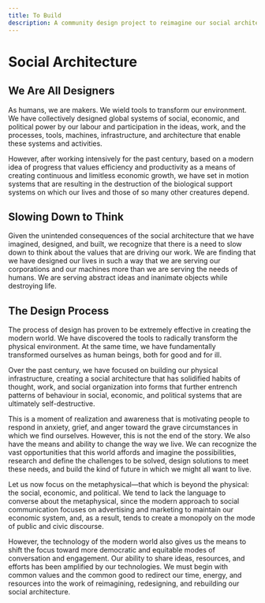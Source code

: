 ```yaml
---
title: To Build
description: A community design project to reimagine our social architecture.
---
```


# Social Architecture

## We Are All Designers

As humans, we are makers. We wield tools to transform our environment. We have collectively designed global systems of social, economic, and political power by our labour and participation in the ideas, work, and the processes, tools, machines, infrastructure, and architecture that enable these systems and activities.

However, after working intensively for the past century, based on a modern idea of progress that values efficiency and productivity as a means of creating continuous and limitless economic growth, we have set in motion systems that are resulting in the destruction of the biological support systems on which our lives and those of so many other creatures depend.

## Slowing Down to Think

Given the unintended consequences of the social architecture that we have imagined, designed, and built, we recognize that there is a need to slow down to think about the values that are driving our work. We are finding that we have designed our lives in such a way that we are serving our corporations and our machines more than we are serving the needs of humans. We are serving abstract ideas and inanimate objects while destroying life.

## The Design Process

The process of design has proven to be extremely effective in creating the modern world. We have discovered the tools to radically transform the physical environment. At the same time, we have fundamentally transformed ourselves as human beings, both for good and for ill.

Over the past century, we have focused on building our physical infrastructure, creating a social architecture that has solidified habits of thought, work, and social organization into forms that further entrench patterns of behaviour in social, economic, and political systems that are ultimately self-destructive.

This is a moment of realization and awareness that is motivating people to respond in anxiety, grief, and anger toward the grave circumstances in which we find ourselves. However, this is not the end of the story. We also have the means and ability to change the way we live. We can recognize the vast opportunities that this world affords and imagine the possibilities, research and define the challenges to be solved, design solutions to meet these needs, and build the kind of future in which we might all want to live.

Let us now focus on the metaphysical—that which is beyond the physical: the social, economic, and political. We tend to lack the language to converse about the metaphysical, since the modern approach to social communication focuses on advertising and marketing to maintain our economic system, and, as a result, tends to create a monopoly on the mode of public and civic discourse.

However, the technology of the modern world also gives us the means to shift the focus toward more democratic and equitable modes of conversation and engagement. Our ability to share ideas, resources, and efforts has been amplified by our technologies. We must begin with common values and the common good to redirect our time, energy, and resources into the work of reimagining, redesigning, and rebuilding our social architecture.
